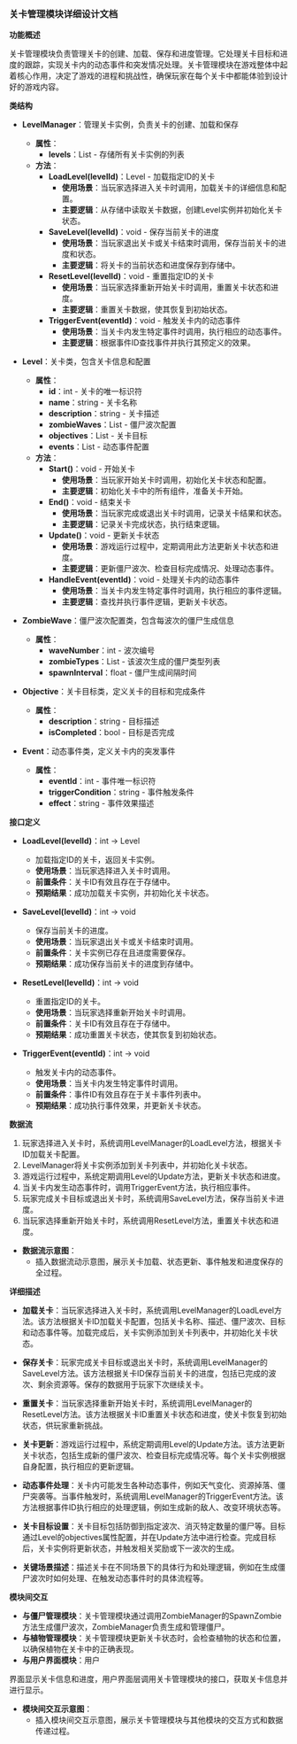 ### 关卡管理模块详细设计文档

**功能概述**

关卡管理模块负责管理关卡的创建、加载、保存和进度管理。它处理关卡目标和进度的跟踪，实现关卡内的动态事件和突发情况处理。关卡管理模块在游戏整体中起着核心作用，决定了游戏的进程和挑战性，确保玩家在每个关卡中都能体验到设计好的游戏内容。

**类结构**

- **LevelManager**：管理关卡实例，负责关卡的创建、加载和保存
  - **属性**：
    - **levels**：List<Level> - 存储所有关卡实例的列表
  - **方法**：
    - **LoadLevel(levelId)**：Level - 加载指定ID的关卡
      - **使用场景**：当玩家选择进入关卡时调用，加载关卡的详细信息和配置。
      - **主要逻辑**：从存储中读取关卡数据，创建Level实例并初始化关卡状态。
    - **SaveLevel(levelId)**：void - 保存当前关卡的进度
      - **使用场景**：当玩家退出关卡或关卡结束时调用，保存当前关卡的进度和状态。
      - **主要逻辑**：将关卡的当前状态和进度保存到存储中。
    - **ResetLevel(levelId)**：void - 重置指定ID的关卡
      - **使用场景**：当玩家选择重新开始关卡时调用，重置关卡状态和进度。
      - **主要逻辑**：重置关卡数据，使其恢复到初始状态。
    - **TriggerEvent(eventId)**：void - 触发关卡内的动态事件
      - **使用场景**：当关卡内发生特定事件时调用，执行相应的动态事件。
      - **主要逻辑**：根据事件ID查找事件并执行其预定义的效果。

- **Level**：关卡类，包含关卡信息和配置
  - **属性**：
    - **id**：int - 关卡的唯一标识符
    - **name**：string - 关卡名称
    - **description**：string - 关卡描述
    - **zombieWaves**：List<ZombieWave> - 僵尸波次配置
    - **objectives**：List<Objective> - 关卡目标
    - **events**：List<Event> - 动态事件配置
  - **方法**：
    - **Start()**：void - 开始关卡
      - **使用场景**：当玩家开始关卡时调用，初始化关卡状态和配置。
      - **主要逻辑**：初始化关卡中的所有组件，准备关卡开始。
    - **End()**：void - 结束关卡
      - **使用场景**：当玩家完成或退出关卡时调用，记录关卡结果和状态。
      - **主要逻辑**：记录关卡完成状态，执行结束逻辑。
    - **Update()**：void - 更新关卡状态
      - **使用场景**：游戏运行过程中，定期调用此方法更新关卡状态和进度。
      - **主要逻辑**：更新僵尸波次、检查目标完成情况、处理动态事件。
    - **HandleEvent(eventId)**：void - 处理关卡内的动态事件
      - **使用场景**：当关卡内发生特定事件时调用，执行相应的事件逻辑。
      - **主要逻辑**：查找并执行事件逻辑，更新关卡状态。

- **ZombieWave**：僵尸波次配置类，包含每波次的僵尸生成信息
  - **属性**：
    - **waveNumber**：int - 波次编号
    - **zombieTypes**：List<string> - 该波次生成的僵尸类型列表
    - **spawnInterval**：float - 僵尸生成间隔时间

- **Objective**：关卡目标类，定义关卡的目标和完成条件
  - **属性**：
    - **description**：string - 目标描述
    - **isCompleted**：bool - 目标是否完成

- **Event**：动态事件类，定义关卡内的突发事件
  - **属性**：
    - **eventId**：int - 事件唯一标识符
    - **triggerCondition**：string - 事件触发条件
    - **effect**：string - 事件效果描述

**接口定义**

- **LoadLevel(levelId)**：int -> Level
  - 加载指定ID的关卡，返回关卡实例。
  - **使用场景**：当玩家选择进入关卡时调用。
  - **前置条件**：关卡ID有效且存在于存储中。
  - **预期结果**：成功加载关卡实例，并初始化关卡状态。

- **SaveLevel(levelId)**：int -> void
  - 保存当前关卡的进度。
  - **使用场景**：当玩家退出关卡或关卡结束时调用。
  - **前置条件**：关卡实例已存在且进度需要保存。
  - **预期结果**：成功保存当前关卡的进度到存储中。

- **ResetLevel(levelId)**：int -> void
  - 重置指定ID的关卡。
  - **使用场景**：当玩家选择重新开始关卡时调用。
  - **前置条件**：关卡ID有效且存在于存储中。
  - **预期结果**：成功重置关卡状态，使其恢复到初始状态。

- **TriggerEvent(eventId)**：int -> void
  - 触发关卡内的动态事件。
  - **使用场景**：当关卡内发生特定事件时调用。
  - **前置条件**：事件ID有效且存在于关卡事件列表中。
  - **预期结果**：成功执行事件效果，并更新关卡状态。

**数据流**

1. 玩家选择进入关卡时，系统调用LevelManager的LoadLevel方法，根据关卡ID加载关卡配置。
2. LevelManager将关卡实例添加到关卡列表中，并初始化关卡状态。
3. 游戏运行过程中，系统定期调用Level的Update方法，更新关卡状态和进度。
4. 当关卡内发生动态事件时，调用TriggerEvent方法，执行相应事件。
5. 玩家完成关卡目标或退出关卡时，系统调用SaveLevel方法，保存当前关卡进度。
6. 当玩家选择重新开始关卡时，系统调用ResetLevel方法，重置关卡状态和进度。

- **数据流示意图**：
  - 插入数据流动示意图，展示关卡加载、状态更新、事件触发和进度保存的全过程。

**详细描述**

- **加载关卡**：当玩家选择进入关卡时，系统调用LevelManager的LoadLevel方法。该方法根据关卡ID加载关卡配置，包括关卡名称、描述、僵尸波次、目标和动态事件等。加载完成后，关卡实例添加到关卡列表中，并初始化关卡状态。

- **保存关卡**：玩家完成关卡目标或退出关卡时，系统调用LevelManager的SaveLevel方法。该方法根据关卡ID保存当前关卡的进度，包括已完成的波次、剩余资源等。保存的数据用于玩家下次继续关卡。

- **重置关卡**：当玩家选择重新开始关卡时，系统调用LevelManager的ResetLevel方法。该方法根据关卡ID重置关卡状态和进度，使关卡恢复到初始状态，供玩家重新挑战。

- **关卡更新**：游戏运行过程中，系统定期调用Level的Update方法。该方法更新关卡状态，包括生成新的僵尸波次、检查目标完成情况等。每个关卡实例根据自身配置，执行相应的更新逻辑。

- **动态事件处理**：关卡内可能发生各种动态事件，例如天气变化、资源掉落、僵尸突袭等。当事件触发时，系统调用LevelManager的TriggerEvent方法。该方法根据事件ID执行相应的处理逻辑，例如生成新的敌人、改变环境状态等。

- **关卡目标设置**：关卡目标包括防御到指定波次、消灭特定数量的僵尸等。目标通过Level的objectives属性配置，并在Update方法中进行检查。完成目标后，关卡实例将更新状态，并触发相关奖励或下一波次的生成。

- **关键场景描述**：描述关卡在不同场景下的具体行为和处理逻辑，例如在生成僵尸波次时如何处理、在触发动态事件时的具体流程等。

**模块间交互**

- **与僵尸管理模块**：关卡管理模块通过调用ZombieManager的SpawnZombie方法生成僵尸波次，ZombieManager负责生成和管理僵尸。
- **与植物管理模块**：关卡管理模块更新关卡状态时，会检查植物的状态和位置，以确保植物在关卡中的正确表现。
- **与用户界面模块**：用户

界面显示关卡信息和进度，用户界面层调用关卡管理模块的接口，获取关卡信息并进行显示。

- **模块间交互示意图**：
  - 插入模块间交互示意图，展示关卡管理模块与其他模块的交互方式和数据传递过程。


